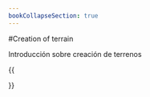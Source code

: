 ```yaml
---
bookCollapseSection: true
---
```

#Creation of terrain

Introducción sobre creación de terrenos

{{<section>}}